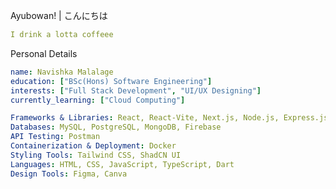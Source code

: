 <p>Ayubowan! | こんにちは</p>

```yaml
I drink a lotta coffeee
```
<p>Personal Details</p>

```yaml
name: Navishka Malalage
education: ["BSc(Hons) Software Engineering"]
interests: ["Full Stack Development", "UI/UX Designing"]
currently_learning: ["Cloud Computing"]  
```
```yaml
Frameworks & Libraries: React, React-Vite, Next.js, Node.js, Express.js  
Databases: MySQL, PostgreSQL, MongoDB, Firebase  
API Testing: Postman  
Containerization & Deployment: Docker
Styling Tools: Tailwind CSS, ShadCN UI
Languages: HTML, CSS, JavaScript, TypeScript, Dart
Design Tools: Figma, Canva  
```
 
 














